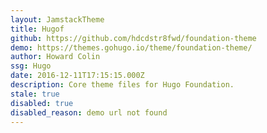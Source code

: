 ```yaml
---
layout: JamstackTheme
title: Hugof
github: https://github.com/hdcdstr8fwd/foundation-theme
demo: https://themes.gohugo.io/theme/foundation-theme/
author: Howard Colin
ssg: Hugo
date: 2016-12-11T17:15:15.000Z
description: Core theme files for Hugo Foundation.
stale: true
disabled: true
disabled_reason: demo url not found
---
```

